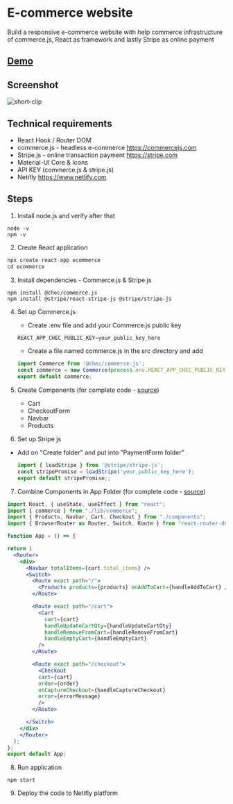 # E-commerce website 

Build a responsive e-commerce website with help commerce infrastructure of commerce.js, React as framework and lastly Stripe as online payment

## [Demo](https://ecommerce-js-nicky.netlify.app/) 

## Screenshot
![short-clip](https://user-images.githubusercontent.com/71074389/113506708-b8772f00-9546-11eb-95cc-cb3644a75879.gif)

## Technical requirements
* React Hook / Router DOM
* commerce.js - headless e-commerce https://commercejs.com
* Stripe.js - online transaction payment https://stripe.com
* Material-UI Core & Icons
* API KEY (commerce.js & stripe.js)
* Netifly https://www.netlify.com

## Steps
1. Install node.js and verify after that
```
node -v
npm -v
```
2. Create React application
```jsx
npx create-react-app ecommerce
cd ecommerce
```
3. Install dependencies - Commerce.js & Stripe.js
```npm
npm install @chec/commerce.js
npm install @stripe/react-stripe-js @stripe/stripe-js
```
4. Set up Commerce.js
    - Create .env file and add your Commerce.js public key
    ```jsx
    REACT_APP_CHEC_PUBLIC_KEY=your_public_key_here
    ```  
    - Create a file named commerce.js in the src directory and add
   ```jsx
   import Commerce from '@chec/commerce.js';
   const commerce = new Commerce(process.env.REACT_APP_CHEC_PUBLIC_KEY, true);
   export default commerce;
   ```
  
5. Create Components (for complete code - [source](https://github.com/zukui1984/ecommerce/tree/master/src/components))
   - Cart
   - CheckoutForm
   - Navbar
   - Products
     
6. Set up Stripe js
- Add on "Create folder" and put into "PaymentForm folder"
   ```jsx
   import { loadStripe } from '@stripe/stripe-js';
   const stripePromise = loadStripe('your_public_key_here');
   export default stripePromise;;
   ```

7. Combine Components in App Folder (for complete code - [source](https://github.com/zukui1984/ecommerce/blob/master/src/App.js#L63))
  ```jsx
  import React, { useState, useEffect } from "react";
  import { commerce } from "./lib/commerce";
  import { Products, Navbar, Cart, Checkout } from "./components";
  import { BrowserRouter as Router, Switch, Route } from "react-router-dom";

  function App = () => {

  return (
    <Router>
      <div>
        <Navbar totalItems={cart.total_items} />
        <Switch>
          <Route exact path="/">
            <Products products={products} onAddToCart={handleAddToCart} />
          </Route>

          <Route exact path="/cart">
            <Cart
              cart={cart}
              handleUpdateCartQty={handleUpdateCartQty}
              handleRemoveFromCart={handleRemoveFromCart}
              handleEmptyCart={handleEmptyCart}
            />
          </Route>

          <Route exact path="/checkout">
            <Checkout 
            cart={cart}
            order={order}
            onCaptureCheckout={handleCaptureCheckout}
            error={errorMessage}
            />
          </Route>

        </Switch>
      </div>
      </Router>
    );
  };
  export default App; 
  ```

8. Run application
  ```npm
  npm start
  ```
9. Deploy the code to Netifly platform
